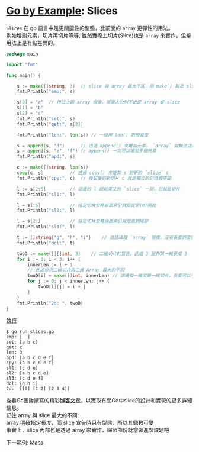 # [Go by Example](../gobyexample.md): Slices

`Slices` 在 go 語言中是更關鍵性的型態，比前面的 `array` 更彈性的用法。  
例如增刪元素，切片再切片等等, 雖然實際上切片(Slice)也是 `array` 來實作，但是用法上是有點差異的。  

``` go
package main

import "fmt"

func main() {

    s := make([]string, 3)	// slice 與 array 最大不同，用 make() 製造 slice 空間
    fmt.Println("emp:", s)

    s[0] = "a"	// 用法上跟 array 很像，常讓人分別不出是 array 或 slice
    s[1] = "b"
    s[2] = "c"
    fmt.Println("set:", s)
    fmt.Println("get:", s[2])

    fmt.Println("len:", len(s))	// 一樣用 len() 取得長度

    s = append(s, "d")		// 透過 append() 來增加元素， `array` 就無法這麼做
    s = append(s, "e", "f")	// append() 一次可以增加多個元素
    fmt.Println("apd:", s)

    c := make([]string, len(s))
    copy(c, s)			// 透過 copy() 來複製 s 到新的 `slice` c
    fmt.Println("cpy:", c)	// 複製後的新切片 c 就是獨立的記憶體空間

    l := s[2:5]			// 這邊的 l 就如英文的 `slice` 一詞，它就是切片
    fmt.Println("sl1:", l)

    l = s[:5]			// 指定切片忽略前面索引就是從頭(0)開始
    fmt.Println("sl2:", l)

    l = s[2:]			// 指定切片忽略後面索引就是直到尾部
    fmt.Println("sl3:", l)

    t := []string{"g", "h", "i"}	// 這語法跟 `array` 很像，沒有長度的宣告就是切片
    fmt.Println("dcl:", t)

    twoD := make([][]int, 3)	// 二維切片的宣告，此處 3 是指第一維長度 3
    for i := 0; i < 3; i++ {
        innerLen := i + 1
        // 此處示例二維切片與二維 Array 最大的不同
        twoD[i] = make([]int, innerLen)	// 這邊每一維又是一維切片，長度可以不同
        for j := 0; j < innerLen; j++ {
            twoD[i][j] = i + j
        }
    }
    fmt.Println("2d: ", twoD)
}
```
[執行](http://play.golang.org/p/iLnoIEIxeQ1)

``` shell
$ go run slices.go
emp: [  ]
set: [a b c]
get: c
len: 3
apd: [a b c d e f]
cpy: [a b c d e f]
sl1: [c d e]
sl2: [a b c d e]
sl3: [c d e f]
dcl: [g h i]
2d:  [[0] [1 2] [2 3 4]]
```

查看Go團隊撰寫的精彩[博客文章](http://blog.golang.org/2011/01/go-slices-usage-and-internals.html)，以獲取有關Go中slice的設計和實現的更多詳細信息。   
記住 array 與 slice 最大的不同:  
array 明確指定長度，而 slice 宣告時只有型態，所以其個數可變  
事實上，slice 內部也是透過 array 來實作，細節部份就當做進階課題吧


下一範例: [Maps](maps.md)
